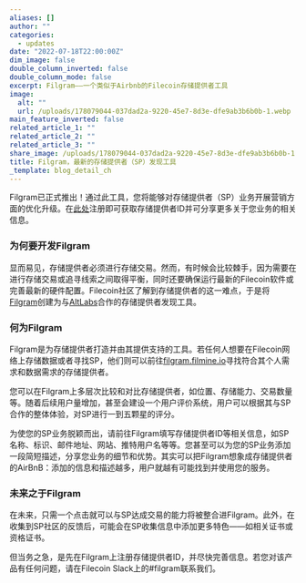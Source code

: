 ```yaml
---
aliases: []
author: ""
categories:
  - updates
date: "2022-07-18T22:00:00Z"
dim_image: false
double_column_inverted: false
double_column_mode: false
excerpt: Filgram——一个类似于Airbnb的Filecoin存储提供者工具
image:
  alt: ""
  url: /uploads/178079044-037dad2a-9220-45e7-8d3e-dfe9ab3b6b0b-1.webp
main_feature_inverted: false
related_article_1: ""
related_article_2: ""
related_article_3: ""
share_image: /uploads/178079044-037dad2a-9220-45e7-8d3e-dfe9ab3b6b0b-1.webp
title: Filgram，最新的存储提供者（SP）发现工具
_template: blog_detail_ch
---
```


Filgram已正式推出！通过此工具，您将能够对存储提供者（SP）业务开展营销方面的优化升级。在[此处](http://filgram.filmine.io/)注册即可获取存储提供者ID并可分享更多关于您业务的相关信息。

### 为何要开发Filgram

显而易见，存储提供者必须进行存储交易。然而，有时候会比较棘手，因为需要在进行存储交易或追寻线索之间取得平衡，同时还要确保运行最新的Filecoin软件或完善最新的硬件配置。Filecoin社区了解到存储提供者的这一难点，于是将[Filgram](http://filgram.filmine.io/)创建为与[AltLabs](https://altlabs.dev/)合作的存储提供者发现工具。

### 何为Filgram

Filgram是为存储提供者打造并由其提供支持的工具。若任何人想要在Filecoin网络上存储数据或者寻找SP，他们则可以前往[filgram.filmine.io](http://filgram.filmine.io/)寻找符合其个人需求和数据需求的存储提供者。

您可以在Filgram上多层次比较和对比存储提供者，如位置、存储能力、交易数量等。随着后续用户量增加，甚至会建设一个用户评价系统，用户可以根据其与SP合作的整体体验，对SP进行一到五颗星的评分。

为使您的SP业务脱颖而出，请前往Filgram填写存储提供者ID等相关信息，如SP名称、标识、邮件地址、网站、推特用户名等等。您甚至可以为您的SP业务添加一段简短描述，分享您业务的细节和优势。其实可以把Filgram想象成存储提供者的AirBnB：添加的信息和描述越多，用户就越有可能找到并使用您的服务。

### 未来之于Filgram

在未来，只需一个点击就可以与SP达成交易的能力将被整合进Filgram。此外，在收集到SP社区的反馈后，可能会在SP收集信息中添加更多特色——如相关证书或资格证书。

但当务之急，是先在Filgram上注册存储提供者ID，并尽快完善信息。若您对该产品有任何问题，请在Filecoin Slack上的#filgram联系我们。
